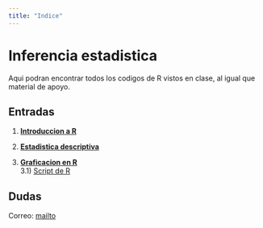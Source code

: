 ```yaml
---
title: "Indice"
---
```


# Inferencia estadistica 

Aqui podran encontrar todos los codigos de R vistos en clase, al igual que material de apoyo. 

## Entradas

1) [**Introduccion a R**](https://github.com/4-carrillo/Inferencia-estadistica/blob/main/Introduccion%20a%20R/Introducci%C3%B3n%20R.R)

2) [**Estadistica descriptiva**](https://github.com/4-carrillo/Inferencia-estadistica/blob/main/Estadistica%20descriptiva/Estad%C3%ADstica%20descriptiva.R)

3) [**Graficacion en R**](https://4-carrillo.github.io/inferencia-estadistica/graficacion/graficacion-en-R)<br>
3.1) [Script de R](https://github.com/4-carrillo/Inferencia-estadistica/blob/main/Graficacion%20en%20R/graficacion.R)

## Dudas
Correo: [mailto](alexiscarrillo.medina@ciencias.unam.mx)
